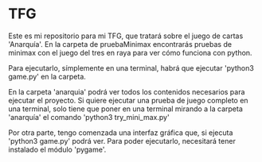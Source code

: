 # TFG
Este es mi repositorio para mi TFG, que tratará sobre el juego de cartas 'Anarquía'. En la carpeta de pruebaMinimax encontrarás pruebas de minimax con el juego del tres en raya para ver cómo funciona con python.

Para ejecutarlo, símplemente en una terminal, habrá que ejecutar 'python3 game.py' en la carpeta. 

En la carpeta 'anarquia' podrá ver todos los contenidos necesarios para ejecutar el proyecto. Si quiere ejecutar una prueba de juego completo en una terminal, solo tiene que poner en una terminal mirando a la carpeta 'anarquía' el comando 'python3 try_mini_max.py'

Por otra parte, tengo comenzada una interfaz gráfica que, si ejecuta 'python3 game.py' podrá ver. Para poder ejecutarlo, necesitará tener instalado el módulo 'pygame'.
